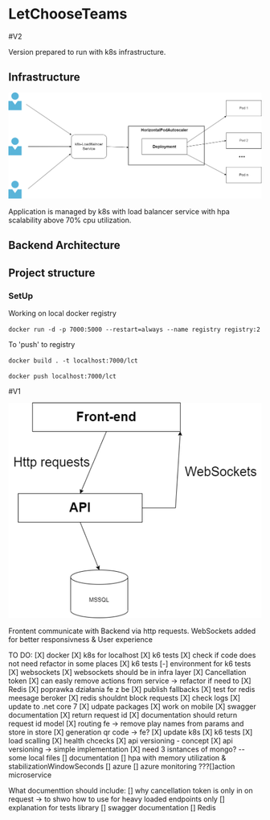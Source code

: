# LetChooseTeams



#V2

Version prepared to run with k8s infrastructure.

## Infrastructure 

![alt text](https://github.com/AGranosik/LetChooseTeams/blob/main/images/v2-k8s.png)

Application is managed by k8s with load balancer service with hpa scalability above 70% cpu utilization.

## Backend Architecture



## Project structure

### SetUp
Working on local docker registry

`docker run -d -p 7000:5000 --restart=always --name registry registry:2`

To 'push' to registry

`docker build . -t localhost:7000/lct`

`docker push localhost:7000/lct` 

#V1



![alt text](https://github.com/AGranosik/LetChooseTeams/blob/event-sourcing/images/v1_architectures.png)

Frontent communicate with Backend via http requests.
WebSockets added for better responsivness & User experience


TO DO: 
[X] docker
[X] k8s for localhost
[X] k6 tests
[X] check if code does not need refactor in some places
[X] k6 tests
[-] environment for k6 tests
[X] websockets
[X] websockets should be in infra layer
[X] Cancellation token
[X] can easly remove actions from service -> refactor if need to
[X] Redis
[X] poprawka działania fe z be
[X] publish fallbacks
[X] test for redis meesage beroker
[X] redis shouldnt block requests
[X] check logs
[X] update to .net core 7
[X] udpate packages
[X] work on mobile
[X] swagger documentation
[X] return request id
[X] documentation should return request id model
[X] routing fe -> remove play names from params and store in store 
[X] generation qr code -> fe?
[X] update k8s
[X] k6 tests
[X] load scalling
[X] health chcecks
[X] api versioning - concept
[X] api versioning -> simple implementation
[X] need 3 isntances of mongo? -- some local files
[] documentation
[] hpa with memory utilization & stabilizationWindowSeconds
[] azure
[] azure monitoring
???[]action microservice

What documenttion should include:
[] why cancellation token is only in on request -> to shwo how to use for heavy loaded endpoints only
[] explanation for tests library
[] swagger documentation
[] Redis